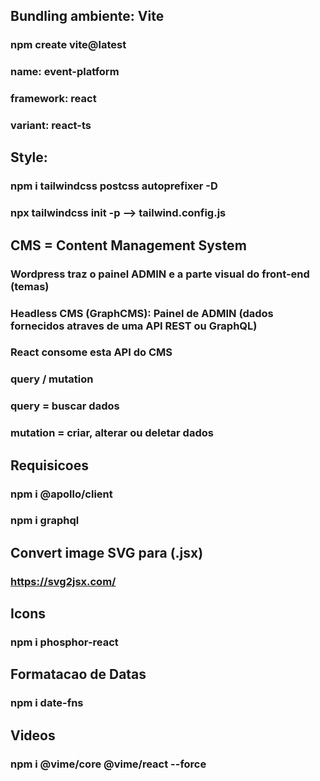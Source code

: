 ## Bundling ambiente: Vite

### npm create vite@latest

### name: event-platform

### framework: react

### variant: react-ts

## Style:

### npm i tailwindcss postcss autoprefixer -D

### npx tailwindcss init -p --> tailwind.config.js

## CMS = Content Management System

### Wordpress traz o painel ADMIN e a parte visual do front-end (temas)

### Headless CMS (GraphCMS): Painel de ADMIN (dados fornecidos atraves de uma API REST ou GraphQL)

### React consome esta API do CMS

### query / mutation

### query = buscar dados

### mutation = criar, alterar ou deletar dados

## Requisicoes

### npm i @apollo/client

### npm i graphql

## Convert image SVG para (.jsx)

### https://svg2jsx.com/

## Icons

### npm i phosphor-react

## Formatacao de Datas

### npm i date-fns

## Videos

### npm i @vime/core @vime/react --force

